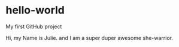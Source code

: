 # hello-world
My first GitHub project

Hi, my Name is Julie. and I am a super duper awesome she-warrior.

